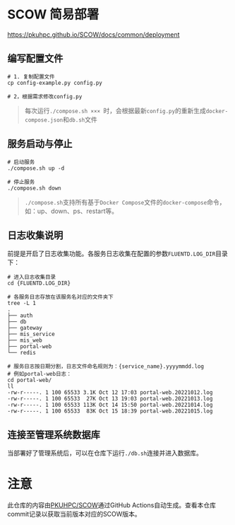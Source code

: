 # SCOW 简易部署

https://pkuhpc.github.io/SCOW/docs/common/deployment

## 编写配置文件

```shell
# 1. 复制配置文件
cp config-example.py config.py

# 2，根据需求修改config.py

```
> 每次运行`./compose.sh ××× `时，会根据最新`config.py`的重新生成`docker-compose.json`和`db.sh`文件
## 服务启动与停止

```shell
# 启动服务
./compose.sh up -d

# 停止服务
./compose.sh down
```

> `./compose.sh`支持所有基于`Docker Compose`文件的`docker-compose`命令，如：up、down、ps、restart等。

## 日志收集说明

前提是开启了日志收集功能。各服务日志收集在配置的参数`FLUENTD.LOG_DIR`目录下：

```shell
# 进入日志收集目录
cd {FLUENTD.LOG_DIR}

# 各服务日志存放在该服务名对应的文件夹下
tree -L 1
.
├── auth		 
├── db
├── gateway
├── mis_service
├── mis_web
├── portal-web
└── redis

# 服务日志按日期分割，日志文件命名规则为：{service_name}.yyyymmdd.log
# 例如portal-web日志：
cd portal-web/
ll
-rw-r-----. 1 100 65533 3.1K Oct 12 17:03 portal-web.20221012.log
-rw-r-----. 1 100 65533  27K Oct 13 19:03 portal-web.20221013.log
-rw-r-----. 1 100 65533 113K Oct 14 15:50 portal-web.20221014.log
-rw-r-----. 1 100 65533  83K Oct 15 18:39 portal-web.20221015.log
```

## 连接至管理系统数据库

当部署好了管理系统后，可以在仓库下运行`./db.sh`连接并进入数据库。

# 注意

此仓库的内容由[PKUHPC/SCOW](https://github.com/PKUHPC/SCOW)通过GitHub Actions自动生成。查看本仓库commit记录以获取当前版本对应的SCOW版本。